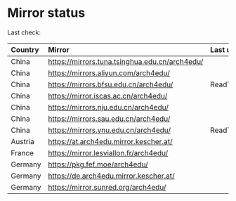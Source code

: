 <script src="./time.js"></script>
# Mirror status
Last check: <script type="text/javascript">localize(1683051686.4454038);</script>

|Country|Mirror|Last update|
|:------|:-----|:----------|
|China|https://mirrors.tuna.tsinghua.edu.cn/arch4edu/|<script type="text/javascript">localize(1683009041);</script>|
|China|https://mirrors.aliyun.com/arch4edu/|<script type="text/javascript">localize(1682879263);</script>|
|China|https://mirrors.bfsu.edu.cn/arch4edu/|ReadTimeout|
|China|https://mirror.iscas.ac.cn/arch4edu/|<script type="text/javascript">localize(1683009041);</script>|
|China|https://mirrors.nju.edu.cn/arch4edu/|<script type="text/javascript">localize(1683009041);</script>|
|China|https://mirrors.sau.edu.cn/arch4edu/|<script type="text/javascript">localize(1673850842);</script>|
|China|https://mirrors.ynu.edu.cn/arch4edu/|ReadTimeout|
|Austria|https://at.arch4edu.mirror.kescher.at/|<script type="text/javascript">localize(1683009041);</script>|
|France|https://mirror.lesviallon.fr/arch4edu/|<script type="text/javascript">localize(1683009041);</script>|
|Germany|https://pkg.fef.moe/arch4edu/|<script type="text/javascript">localize(1683009041);</script>|
|Germany|https://de.arch4edu.mirror.kescher.at/|<script type="text/javascript">localize(1683009041);</script>|
|Germany|https://mirror.sunred.org/arch4edu/|<script type="text/javascript">localize(1683009041);</script>|

<script src="./tablefilter/tablefilter.js"></script>
<script src="./table.js"></script>
